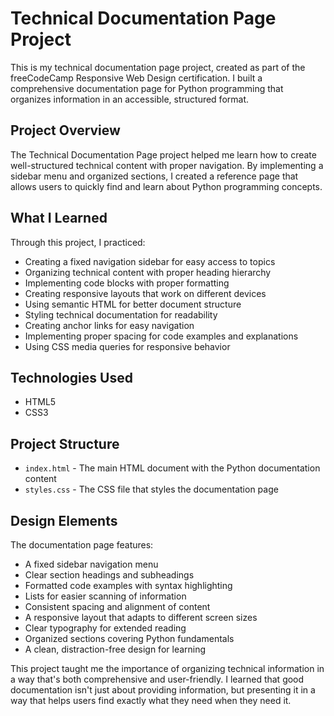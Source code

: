 # Technical Documentation Page Project

This is my technical documentation page project, created as part of the freeCodeCamp Responsive Web Design certification. I built a comprehensive documentation page for Python programming that organizes information in an accessible, structured format.

## Project Overview

The Technical Documentation Page project helped me learn how to create well-structured technical content with proper navigation. By implementing a sidebar menu and organized sections, I created a reference page that allows users to quickly find and learn about Python programming concepts.

## What I Learned

Through this project, I practiced:
- Creating a fixed navigation sidebar for easy access to topics
- Organizing technical content with proper heading hierarchy
- Implementing code blocks with proper formatting
- Creating responsive layouts that work on different devices
- Using semantic HTML for better document structure
- Styling technical documentation for readability
- Creating anchor links for easy navigation
- Implementing proper spacing for code examples and explanations
- Using CSS media queries for responsive behavior

## Technologies Used

- HTML5
- CSS3

## Project Structure

- `index.html` - The main HTML document with the Python documentation content
- `styles.css` - The CSS file that styles the documentation page

## Design Elements

The documentation page features:
- A fixed sidebar navigation menu
- Clear section headings and subheadings
- Formatted code examples with syntax highlighting
- Lists for easier scanning of information
- Consistent spacing and alignment of content
- A responsive layout that adapts to different screen sizes
- Clear typography for extended reading
- Organized sections covering Python fundamentals
- A clean, distraction-free design for learning

This project taught me the importance of organizing technical information in a way that's both comprehensive and user-friendly. I learned that good documentation isn't just about providing information, but presenting it in a way that helps users find exactly what they need when they need it. 
